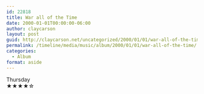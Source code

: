 ```yaml
---
id: 22818
title: War all of the Time
date: 2000-01-01T00:00:00-06:00
author: claycarson
layout: post
guid: http://claycarson.net/uncategorized/2000/01/01/war-all-of-the-time/
permalink: /timeline/media/music/album/2000/01/01/war-all-of-the-time/
categories:
  - Album
format: aside
---
```

<div class="media-details"></div>

<div class="media-creator">Thursday</div>

<div class="media-rating">★★★★☆</div>